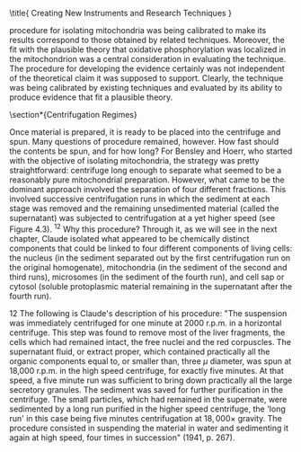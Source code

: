 \title{
Creating New Instruments and Research Techniques
}

procedure for isolating mitochondria was being calibrated to make its results correspond to those obtained by related techniques. Moreover, the fit with the plausible theory that oxidative phosphorylation was localized in the mitochondrion was a central consideration in evaluating the technique. The procedure for developing the evidence certainly was not independent of the theoretical claim it was supposed to support. Clearly, the technique was being calibrated by existing techniques and evaluated by its ability to produce evidence that fit a plausible theory.

\section*{Centrifugation Regimes}

Once material is prepared, it is ready to be placed into the centrifuge and spun. Many questions of procedure remained, however. How fast should the contents be spun, and for how long? For Bensley and Hoerr, who started with the objective of isolating mitochondria, the strategy was pretty straightforward: centrifuge long enough to separate what seemed to be a reasonably pure mitochondrial preparation. However, what came to be the dominant approach involved the separation of four different fractions. This involved successive centrifugation runs in which the sediment at each stage was removed and the remaining unsedimented material (called the supernatant) was subjected to centrifugation at a yet higher speed (see Figure 4.3). ${ }^{12}$ Why this procedure? Through it, as we will see in the next chapter, Claude isolated what appeared to be chemically distinct components that could be linked to four different components of living cells: the nucleus (in the sediment separated out by the first centrifugation run on the original homogenate), mitochondria (in the sediment of the second and third runs), microsomes (in the sediment of the fourth run), and cell sap or cytosol (soluble protoplasmic material remaining in the supernatant after the fourth run).

12 The following is Claude's description of his procedure: "The suspension was immediately centrifuged for one minute at 2000 r.p.m. in a horizontal centrifuge. This step was found to remove most of the liver fragments, the cells which had remained intact, the free nuclei and the red corpuscles. The supernatant fluid, or extract proper, which contained practically all the organic components equal to, or smaller than, three $\mu$ diameter, was spun at 18,000 r.p.m. in the high speed centrifuge, for exactly five minutes. At that speed, a five minute run was sufficient to bring down practically all the large secretory granules. The sediment was saved for further purification in the centrifuge. The small particles, which had remained in the supernate, were sedimented by a long run purified in the higher speed centrifuge, the 'long run' in this case being five minutes centrifugation at $18,000 \times$ gravity. The procedure consisted in suspending the material in water and sedimenting it again at high speed, four times in succession" (1941, p. 267).